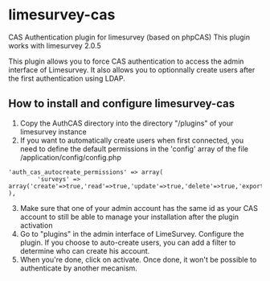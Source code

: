 # limesurvey-cas
CAS Authentication plugin for limesurvey (based on phpCAS)
This plugin works with limesurvey 2.0.5

This plugin allows you to force CAS authentication to access the admin interface of Limesurvey.
It also allows you to optionnally create users after the first authentication using LDAP.

## How to install and configure limesurvey-cas

1. Copy the AuthCAS directory into the directory "/plugins" of your limesurvey instance
2. If you want to automatically create users when first connected, you need to define the default permissions in the 'config' array of the file /application/config/config.php
```
'auth_cas_autocreate_permissions' => array(
        'surveys' => array('create'=>true,'read'=>true,'update'=>true,'delete'=>true,'export'=>true)
),
```
3. Make sure that one of your admin account has the same id as your CAS account to still be able to manage your installation after the plugin activation
4. Go to "plugins" in the admin interface of LimeSurvey. Configure the plugin. If you choose to auto-create users, you can add a filter to determine who can create his account.
5. When you're done, click on activate. Once done, it won't be possible to authenticate by another mecanism.
